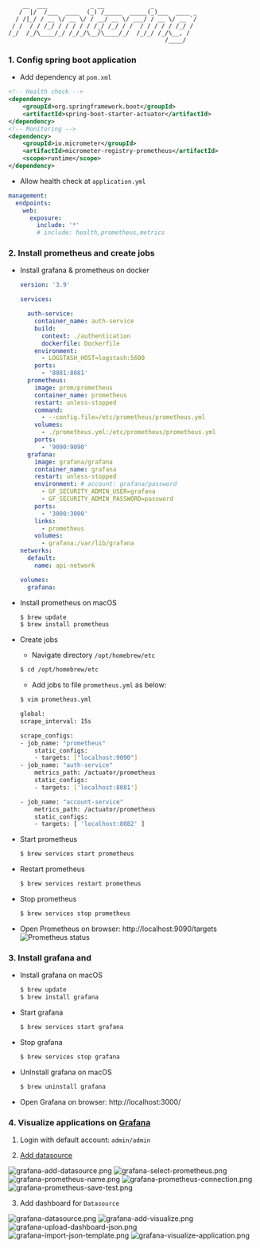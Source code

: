 ```text
    __  ___            _ __             _            
   /  |/  /___  ____  (_) /_____  _____(_)___  ____ _
  / /|_/ / __ \/ __ \/ / __/ __ \/ ___/ / __ \/ __ `/
 / /  / / /_/ / / / / / /_/ /_/ / /  / / / / / /_/ / 
/_/  /_/\____/_/ /_/_/\__/\____/_/  /_/_/ /_/\__, /  
                                            /____/
```

### 1. Config spring boot application

- Add dependency at `pom.xml`
```xml
<!-- Health check -->
<dependency>
    <groupId>org.springframework.boot</groupId>
    <artifactId>spring-boot-starter-actuator</artifactId>
</dependency>
<!-- Monitoring -->
<dependency>
    <groupId>io.micrometer</groupId>
    <artifactId>micrometer-registry-prometheus</artifactId>
    <scope>runtime</scope>
</dependency>
```

- Allow health check at `application.yml`
```yml
management:
  endpoints:
    web:
      exposure:
        include: '*'
        # include: health,prometheus,metrics
```

### 2. Install prometheus and create jobs

- Install grafana & prometheus on docker
  ```yaml
  version: '3.9'
  
  services:
  
    auth-service:
      container_name: auth-service
      build:
        context: ./authentication
        dockerfile: Dockerfile
      environment:
        - LOGSTASH_HOST=logstash:5600
      ports:
        - '8081:8081'
    prometheus:
      image: prom/prometheus
      container_name: prometheus
      restart: unless-stopped
      command:
        - --config.file=/etc/prometheus/prometheus.yml
      volumes:
        - ./prometheus.yml:/etc/prometheus/prometheus.yml
      ports:
        - '9090:9090'
    grafana:
      image: grafana/grafana
      container_name: grafana
      restart: unless-stopped
      environment: # account: grafana/password
        - GF_SECURITY_ADMIN_USER=grafana
        - GF_SECURITY_ADMIN_PASSWORD=password
      ports:
        - '3000:3000'
      links:
        - prometheus
      volumes:
        - grafana:/var/lib/grafana
  networks:
    default:
      name: api-network
  
  volumes:
    grafana:
  ```

- Install prometheus on macOS

  ```bash
  $ brew update
  $ brew install prometheus
  ```

- Create jobs

    -  Navigate directory `/opt/homebrew/etc`
    
    ```bash
    $ cd /opt/homebrew/etc
    ```

    - Add jobs to file `prometheus.yml` as below:

    ```bash
    $ vim prometheus.yml
    
    global:
    scrape_interval: 15s

    scrape_configs:
    - job_name: "prometheus"
        static_configs:
        - targets: ["localhost:9090"]
    - job_name: "auth-service"
        metrics_path: /actuator/prometheus
        static_configs:
        - targets: ['localhost:8081']

    - job_name: "account-service"
        metrics_path: /actuator/prometheus
        static_configs:
        - targets: [ 'localhost:8082' ]
    ```

- Start prometheus

  ```bash
  $ brew services start prometheus
  ```

- Restart prometheus

  ```bash
  $ brew services restart prometheus
  ```

- Stop prometheus

  ```bash
  $ brew services stop prometheus
  ```

- Open Prometheus on browser: http://localhost:9090/targets
  ![Prometheus status](images/prometheus-status.png)

### 3. Install grafana and 

- Install grafana on macOS

  ```bash
  $ brew update
  $ brew install grafana
  ```

- Start grafana

  ```bash
  $ brew services start grafana
  ````

- Stop grafana

  ```bash
  $ brew services stop grafana
  ````

- UnInstall grafana on macOS

  ```bash
  $ brew uninstall grafana
  ```

- Open Grafana on browser: http://localhost:3000/

### 4. Visualize applications on [Grafana](http://localhost:3000/)

1. Login with default account: `admin/admin`

2. [Add datasource](http://localhost:3000/connections/datasources/new)

  ![grafana-add-datasource.png](images/grafana-add-datasource.png)
  ![grafana-select-prometheus.png](images/grafana-select-prometheus.png)
  ![grafana-prometheus-name.png](images/grafana-prometheus-name.png)
  ![grafana-prometheus-connection.png](images/grafana-prometheus-connection.png)
  ![grafana-prometheus-save-test.png](images/grafana-prometheus-save-test.png)

3. Add dashboard for `Datasource`

  ![grafana-datasource.png](images/grafana-datasource.png)
  ![grafana-add-visualize.png](images/grafana-add-visualize.png)
  ![grafana-upload-dashboard-json.png](images/grafana-upload-dashboard-json.png)
  ![grafana-import-json-template.png](images/grafana-import-json-template.png)
  ![grafana-visualize-application.png](images/grafana-visualize-application.png)
